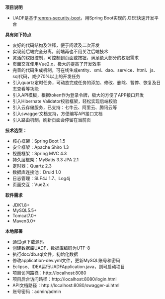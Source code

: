**项目说明** 
- UADF是基于[renren-security-boot](http://git.oschina.net/babaio/renren-security-boot)，用Spring Boot实现的J2EE快速开发平台

 
**具有如下特点** 
- 友好的代码结构及注释，便于阅读及二次开发
- 实现前后端完全分离，前端再也不用关注后端技术
- 灵活的权限控制，可控制到页面或按钮，满足绝大部分的权限需求
- 页面交互使用Vue2.x，极大的提高了开发效率
- 完善的代码生成机制，可在线生成entity、xml、dao、service、html、js、sql代码，减少70%以上的开发任务
- 引入quartz定时任务，可动态完成任务的添加、修改、删除、暂停、恢复及日志查看等功能
- 引入API模板，根据token作为登录令牌，极大的方便了APP接口开发
- 引入Hibernate Validator校验框架，轻松实现后端校验
- 引入云存储服务，已支持：七牛云、阿里云、腾讯云等
- 引入swagger文档支持，方便编写API接口文档
- 引入路由机制，刷新页面会停留在当前页



 **技术选型：** 
- 核心框架：Spring Boot 1.5
- 安全框架：Apache Shiro 1.3
- 视图框架：Spring MVC 4.3
- 持久层框架：MyBatis 3.3 JPA 2.1
- 定时器：Quartz 2.3
- 数据库连接池：Druid 1.0
- 日志管理：SLF4J 1.7、Log4j
- 页面交互：Vue2.x


 **软件需求** 
- JDK1.8+
- MySQL5.5+
- Tomcat7.0+
- Maven3.0+


 **本地部署**
- 通过git下载源码
- 创建数据库UADF，数据库编码为UTF-8
- 执行doc/db.sql文件，初始化数据
- 修改application-dev.yml文件，更新MySQL账号和密码
- Eclipse、IDEA运行UADFApplication.java，则可启动项目
- 项目访问路径：http://localhost:8080
- 项目后台访问路径：http://localhost:8080/login.html
- API文档路径：http://localhost:8080/swagger-ui.html
- 账号密码：admin/admin

